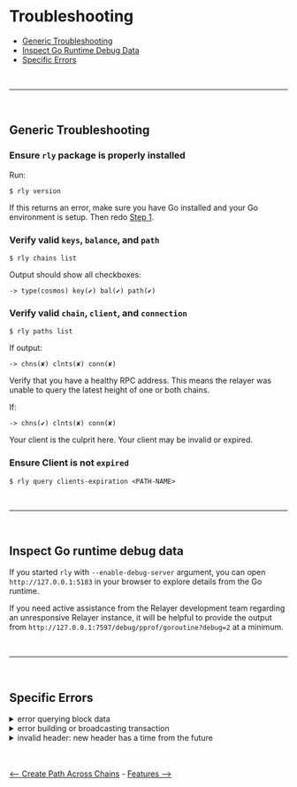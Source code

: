 # Troubleshooting

- [Generic Troubleshooting](#generic-troubleshooting)
- [Inspect Go Runtime Debug Data](#inspect-go-runtime-debug-data)
- [Specific Errors](#specific-errors)

<br>

---

<br>

## Generic Troubleshooting

### **Ensure `rly` package is properly installed**

   Run:
   ```shell
   $ rly version
   ```

   If this returns an error, make sure you have Go installed and your Go environment is setup. Then redo [Step 1](../README.md#basic-usage---relaying-packets-across-chains).


### **Verify valid `keys`, `balance`, and `path`**

```shell
$ rly chains list
```

Output should show all checkboxes:
```shell
-> type(cosmos) key(✔) bal(✔) path(✔)
```

### **Verify valid `chain`, `client`, and `connection`**

```shell
$ rly paths list
```

If output:
```shell
-> chns(✘) clnts(✘) conn(✘)
```
Verify that you have a healthy RPC address. This means the relayer was unable to query the latest height of one or both chains.

If:
```shell
-> chns(✔) clnts(✘) conn(✘)
```
Your client is the culprit here. Your client may be invalid or expired.

### **Ensure Client is not `expired`**

```shell
$ rly query clients-expiration <PATH-NAME>
```

<br>

---

<br>

## Inspect Go runtime debug data

If you started `rly` with `--enable-debug-server` argument,
you can open `http://127.0.0.1:5183` in your browser to explore details from the Go runtime.

If you need active assistance from the Relayer development team regarding an unresponsive Relayer instance,
it will be helpful to provide the output from `http://127.0.0.1:7597/debug/pprof/goroutine?debug=2` at a minimum.

<br>

---

<br>

## Specific Errors

<details>
<summary>error querying block data</summary>

<br>
The relayer looks back in time at historical transactions and needs to have an index of them.

Specifically check `~/.<node_data_dir>/config/config.toml` has the following fields set:
```toml
indexer = "kv"
index_all_tags = true
```

</details>


<details>
<summary>error building or broadcasting transaction</summary>

<br>
When preparing a transaction for relaying, the amount of gas that the transaction will consume is unknown.  To compute how much gas the transaction will need, the transaction is prepared with 0 gas and delivered as a `/cosmos.tx.v1beta1.Service/Simulate` query to the RPC endpoint.  Recently chains have been creating AnteHandlers in which 0 gas triggers an error case:

```
lvl=info msg="Error building or broadcasting transaction" provider_type=cosmos chain_id=evmos_9001-2 attempt=1 max_attempts=5 error="rpc error: code = InvalidArgument desc = provided fee < minimum global fee (0aevmos < ). Please increase the gas price.: insufficient fee: invalid request"
```

A workaround is available in which the `min-gas-amount` may be set in the chain's configuration to enable simulation with a non-zero amount of gas.

```
    evmos:
        type: cosmos
        value:
            key: relayer
            chain-id: evmos_9001-2
            rpc-addr: http://127.0.0.1:26657
            account-prefix: evmos
            keyring-backend: test
            gas-adjustment: 1.2
            gas-prices: 20000000000aevmos
            min-gas-amount: 1
            debug: false
            timeout: 20s
            output-format: json
            sign-mode: direct
```

</details>


<details>
<summary>invalid header: new header has a time from the future</summary>

<br>
This is most likely an rpc issue.
The latest block time on the source and destination chain has likely drifted apart.

You can confirm this by checking the latest block time on each chain:

```shell
grpcurl -plaintext <GRP-URL:PORT> cosmos.base.tendermint.v1beta1.Service.GetLatestBlock | grep '"time":'
```

The solution here is to either use a different RPC endpoint OR if you are in control of the RPC, try restarting the node.

</details>

<br>
<br>

[<-- Create Path Across Chains](create-path-across-chain.md) - [Features -->](./features.md)
